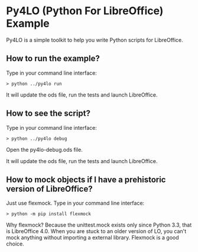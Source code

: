 # Py4LO (Python For LibreOffice) Example
Py4LO is a simple toolkit to help you write Python scripts for LibreOffice.

## How to run the example?
Type in your command line interface:
```
> python ../py4lo run
```

It will update the ods file, run the tests and launch LibreOffice.

## How to see the script?
Type in your command line interface:
```
> python ../py4lo debug
```

Open the py4lo-debug.ods file.

It will update the ods file, run the tests and launch LibreOffice.

## How to mock objects if I have a prehistoric version of LibreOffice?
Just use flexmock. Type in your command line interface:
```
> python -m pip install flexmock
```

Why flexmock? Because the unittest.mock exists only since Python 3.3, that is LibreOffice 4.0. When you are stuck to an older version of LO, you can't mock anything without importing a external library. Flexmock is a good choice.

